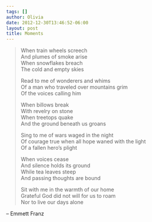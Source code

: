 ```yaml
---
tags: []
author: Olivia
date: 2012-12-30T13:46:52-06:00
layout: post
title: Moments
---
```


> When train wheels screech<br/>
> And plumes of smoke arise<br/>
> When snowflakes breach<br/>
> The cold and empty skies
> 
> Read to me of wonderers and whims<br/>
> Of a man who traveled over mountains grim<br/>
> Of the voices calling him
> 
> When billows break<br/>
> With revelry on stone<br/>
> When treetops quake<br/>
> And the ground beneath us groans
> 
> Sing to me of wars waged in the night<br/>
> Of courage true when all hope waned with the light<br/>
> Of a fallen hero’s plight
> 
> When voices cease<br/>
> And silence holds its ground<br/>
> While tea leaves steep<br/>
> And passing thoughts are bound
> 
> Sit with me in the warmth of our home<br/>
> Grateful God did not will for us to roam<br/>
> Nor to live our days alone

– Emmett Franz

